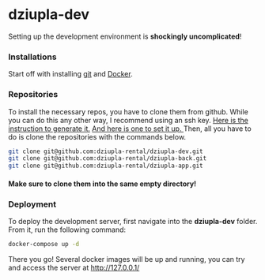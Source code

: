 # dziupla-dev
Setting up the development environment is **shockingly uncomplicated**!

### Installations
Start off with installing [git](https://git-scm.com/book/en/v2/Getting-Started-Installing-Git) 
and [Docker](https://docs.docker.com/engine/install/).

### Repositories
To install the necessary repos, you have to clone them from github. While you can do this any other way, I recommend
using an ssh key. [Here is the instruction to generate it.](https://docs.github.com/en/authentication/connecting-to-github-with-ssh/generating-a-new-ssh-key-and-adding-it-to-the-ssh-agent)
[And here is one to set it up. ](https://docs.github.com/en/authentication/connecting-to-github-with-ssh/adding-a-new-ssh-key-to-your-github-account)
Then, all you have to do is clone the repositories with the commands below.
```bash
git clone git@github.com:dziupla-rental/dziupla-dev.git
git clone git@github.com:dziupla-rental/dziupla-back.git
git clone git@github.com:dziupla-rental/dziupla-app.git
```
#### Make sure to clone them into the same empty directory!
### Deployment
To deploy the development server, first navigate into the **dziupla-dev** folder. From it, run the following command:
```bash
docker-compose up -d
```
There you go! Several docker images will be up and running, you can try and access the server at http://127.0.0.1/